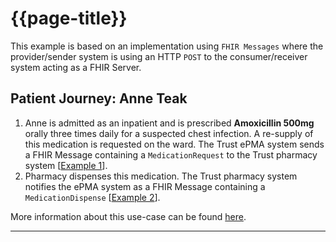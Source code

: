 # {{page-title}}

<div class="nhsd-a-box nhsd-a-box--bg-light-yellow nhsd-!t-margin-bottom-6 nhsd-t-body">
  This example is based on an implementation using <code>FHIR Messages</code> where the provider/sender system is using an HTTP <code>POST</code> to the consumer/receiver system acting as a FHIR Server.
</div>

## Patient Journey: Anne Teak

1. Anne is admitted as an inpatient and is prescribed **Amoxicillin 500mg** orally three times daily for a suspected chest infection. A re-supply of this medication is requested on the ward. The Trust ePMA system sends a FHIR Message containing a `MedicationRequest` to the Trust pharmacy system  [[Example 1](#example1)].
2. Pharmacy dispenses this medication. The Trust pharmacy system notifies the ePMA system as a FHIR Message containing a `MedicationDispense` [[Example 2](#example2)].

<div class="nhsd-a-box nhsd-a-box--bg-light-blue nhsd-!t-margin-bottom-6 nhsd-t-body">
  More information about this use-case can be found <a href="MedicationsDataUseCases#SupplyofMedication">here</a>.
</div>

---
